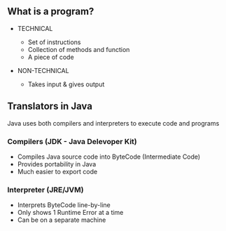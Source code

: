 ## What is a program?

- TECHNICAL
  - Set of instructions
  - Collection of methods and function
  - A piece of code

- NON-TECHNICAL
  - Takes input & gives output
  
## Translators in Java

Java uses both compilers and interpreters to execute code and programs

### Compilers (JDK - Java Delevoper Kit)
- Compiles Java source code into ByteCode (Intermediate Code)
- Provides portability in Java
- Much easier to export code

  
### Interpreter (JRE/JVM)
  - Interprets ByteCode line-by-line
  - Only shows 1 Runtime Error at a time
  - Can be on a separate machine
